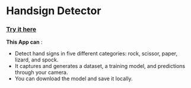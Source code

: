 # Handsign Detector

###  [Try it here](https://tox1ccoder.github.io/HandsignDetector/)

**This App can** :
- Detect hand signs in five different categories: rock, scissor, paper, lizard, and spock.
- It captures and generates a dataset, a training model, and predictions through your camera.
- You can download the model and save it locally.
